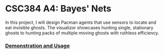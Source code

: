 # CSC384 A4: Bayes' Nets
In this project, I will design Pacman agents that use sensors to locate and eat invisible ghosts. The visualizor showcases hunting single, stationary ghosts to hunting packs of multiple moving ghosts with ruthless efficiency.

### [Demonstration and Usage](https://github.com/rlllam/Pacman-Bayes-Nets/blob/master/A4-instructions.pdf)
